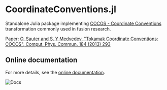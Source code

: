 # CoordinateConventions.jl

Standalone Julia package implementing [COCOS - Coordinate Conventions](https://crppwww.epfl.ch/~sauter/cocos/) transformation commonly used in fusion research.

Paper: [O. Sauter and S. Y Medvedev, "Tokamak Coordinate Conventions: COCOS", Comput. Phys. Commun. 184 (2013) 293](https://crppwww.epfl.ch/~sauter/cocos/Sauter_COCOS_Tokamak_Coordinate_Conventions.pdf)

## Online documentation
For more details, see the [online documentation](https://projecttorreypines.github.io/CoordinateConventions.jl/dev).

![Docs](https://github.com/ProjectTorreyPines/CoordinateConventions.jl/actions/workflows/make_docs.yml/badge.svg)
